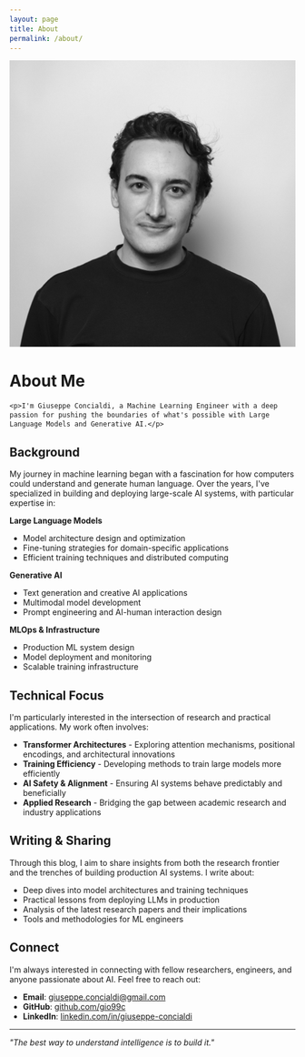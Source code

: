 ```yaml
---
layout: page
title: About
permalink: /about/
---
```


<div class="about-header">
  <div class="profile-image">
    <div class="profile-image-wrapper">
      <img src="/assets/images/profile.jpg" alt="Giuseppe Concialdi" />
    </div>
  </div>
  <div class="about-content">
    <h1>About Me</h1>
    
    <p>I'm Giuseppe Concialdi, a Machine Learning Engineer with a deep passion for pushing the boundaries of what's possible with Large Language Models and Generative AI.</p>
  </div>
</div>

## Background

My journey in machine learning began with a fascination for how computers could understand and generate human language. Over the years, I've specialized in building and deploying large-scale AI systems, with particular expertise in:

**Large Language Models**
* Model architecture design and optimization
* Fine-tuning strategies for domain-specific applications
* Efficient training techniques and distributed computing

**Generative AI**
* Text generation and creative AI applications
* Multimodal model development
* Prompt engineering and AI-human interaction design

**MLOps & Infrastructure**
* Production ML system design
* Model deployment and monitoring
* Scalable training infrastructure

## Technical Focus

I'm particularly interested in the intersection of research and practical applications. My work often involves:

* **Transformer Architectures** - Exploring attention mechanisms, positional encodings, and architectural innovations
* **Training Efficiency** - Developing methods to train large models more efficiently
* **AI Safety & Alignment** - Ensuring AI systems behave predictably and beneficially
* **Applied Research** - Bridging the gap between academic research and industry applications

## Writing & Sharing

Through this blog, I aim to share insights from both the research frontier and the trenches of building production AI systems. I write about:

* Deep dives into model architectures and training techniques
* Practical lessons from deploying LLMs in production
* Analysis of the latest research papers and their implications
* Tools and methodologies for ML engineers

## Connect

I'm always interested in connecting with fellow researchers, engineers, and anyone passionate about AI. Feel free to reach out:

* **Email**: [giuseppe.concialdi@gmail.com](mailto:giuseppe.concialdi@gmail.com)
* **GitHub**: [github.com/gio99c](https://github.com/gio99c)
* **LinkedIn**: [linkedin.com/in/giuseppe-concialdi](https://linkedin.com/in/giuseppe-concialdi)

---

*"The best way to understand intelligence is to build it."*
